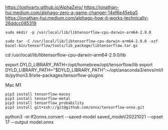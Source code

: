 https://joshvarty.github.io/AlphaZero/
https://jonathan-hui.medium.com/alphago-zero-a-game-changer-14ef6e45eba5
https://jonathan-hui.medium.com/alphago-how-it-works-technically-26ddcc085319

```
sudo mkdir -p /usr/local/lib/libtensorflow-cpu-darwin-arm64-2.9.0

sudo tar -C /usr/local/lib/libtensorflow-cpu-darwin-arm64-2.9.0 -xzf bazel-bin/tensorflow/tools/lib_package/libtensorflow.tar.gz
```

cd /usr/local/lib/libtensorflow-cpu-darwin-arm64-2.9.0/lib


export DYLD_LIBRARY_PATH=/opt/homebrew/opt/tensorflow/lib
export DYLD_LIBRARY_PATH="$DYLD_LIBRARY_PATH":~/opt/anaconda3/envs/ml/lib/python3.9/site-packages/tensorflow-plugins



Mac M1

```
pip3 install tensorflow-macos
pip3 install tensorflow-metal
pip3 install tensorflow_probability
pip3 install git+ssh://git@github.com/onnx/tensorflow-onnx.git
```

python3 -m tf2onnx.convert --saved-model saved_model/20221021 --opset 17 --output model.onnx
